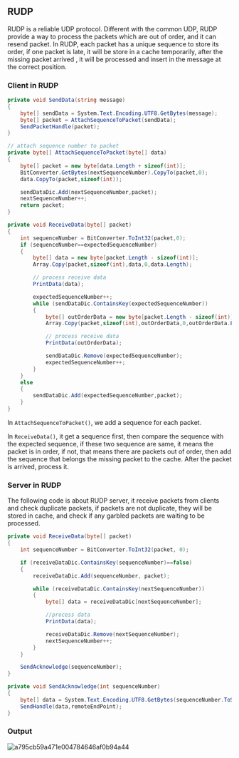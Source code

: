 ## RUDP

RUDP is a reliable UDP protocol. Different with the common UDP, RUDP provide a way to process the packets which are out of order, and it can resend packet. In RUDP, each packet has a unique sequence to store its order, if one packet is late, it will be store in a cache temporarily, after the missing packet arrived , it will be processed and insert in the message at the correct position.

### Client in RUDP

```c#
private void SendData(string message)
{
    byte[] sendData = System.Text.Encoding.UTF8.GetBytes(message);
    byte[] packet = AttachSequenceToPacket(sendData);
    SendPacketHandle(packet);
}

// attach sequence number to packet
private byte[] AttachSequenceToPacket(byte[] data)
{
    byte[] packet = new byte[data.Length + sizeof(int)];
    BitConverter.GetBytes(nextSequenceNumber).CopyTo(packet,0);
    data.CopyTo(packet,sizeof(int));

    sendDataDic.Add(nextSequenceNumber,packet);
    nextSequenceNumber++;
    return packet;
}

private void ReceiveData(byte[] packet)
{
    int sequenceNumber = BitConverter.ToInt32(packet,0);
    if (sequenceNumber==expectedSequenceNumber)
    {
        byte[] data = new byte[packet.Length - sizeof(int)];
        Array.Copy(packet,sizeof(int),data,0,data.Length);

        // process receive data
        PrintData(data);

        expectedSequenceNumber++;
        while (sendDataDic.ContainsKey(expectedSequenceNumber))
        {
            byte[] outOrderData = new byte[packet.Length - sizeof(int)];
            Array.Copy(packet,sizeof(int),outOrderData,0,outOrderData.Length);

            // process receive data
            PrintData(outOrderData);

            sendDataDic.Remove(expectedSequenceNumber);
            expectedSequenceNumber++;
        }
    }
    else
    {
        sendDataDic.Add(expectedSequenceNumber,packet);
    }
}
```

In  `AttachSequenceToPacket()`, we add a sequence for each packet.

In `ReceiveData()`,  it get a sequence first, then compare the sequence with the expected sequence, if these two sequence are same, it means the packet is in order, if not, that means there are packets out of order, then add the sequence that belongs the missing packet to the cache. After the packet is arrived, process it.

### Server in RUDP

The following code is about RUDP server, it receive packets from clients and check duplicate packets, if packets are not duplicate, they will be stored in cache, and check if any garbled packets are waiting to be processed.

```c#
private void ReceiveData(byte[] packet)
{
    int sequenceNumber = BitConverter.ToInt32(packet, 0);

    if (receiveDataDic.ContainsKey(sequenceNumber)==false)
    {
        receiveDataDic.Add(sequenceNumber, packet);

        while (receiveDataDic.ContainsKey(nextSequenceNumber))
        {
            byte[] data = receiveDataDic[nextSequenceNumber];

            //process data
            PrintData(data);

            receiveDataDic.Remove(nextSequenceNumber);
            nextSequenceNumber++;
        }
    }

    SendAcknowledge(sequenceNumber);
}

private void SendAcknowledge(int sequenceNumber)
{
    byte[] data = System.Text.Encoding.UTF8.GetBytes(sequenceNumber.ToString());
    SendHandle(data,remoteEndPoint);
}
```

### Output

![a795cb59a471e004784646af0b94a44](D:\A_WorkSpace\MyWebsite\Notes\NetworkBasic\resource\rudp.png)

